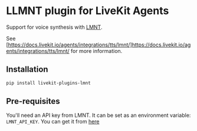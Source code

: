 # LLMNT plugin for LiveKit Agents

Support for voice synthesis with [LMNT](https://app.lmnt.com/).

See [https://docs.livekit.io/agents/integrations/tts/lmnt/]https://docs.livekit.io/agents/integrations/tts/lmnt/ for more information.

## Installation

```bash
pip install livekit-plugins-lmnt
```

## Pre-requisites

You'll need an API key from LMNT. It can be set as an environment variable: `LMNT_API_KEY`. You can get it from [here](https://app.lmnt.com/account#api-keys)
